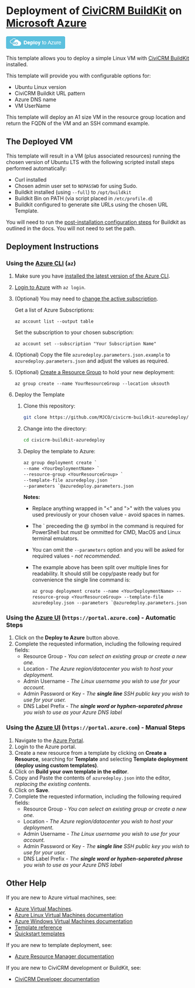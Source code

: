 # Deployment of [CiviCRM BuildKit](https://docs.civicrm.org/dev/en/latest/tools/buildkit) on [Microsoft Azure](https://www.azure.com)

[![Deploy to Azure](https://raw.githubusercontent.com/Azure/azure-quickstart-templates/master/1-CONTRIBUTION-GUIDE/images/deploytoazure.png)](https://portal.azure.com/#create/Microsoft.Template/uri/https%3A%2F%2Fraw.githubusercontent.com%2FMJCO%2Fcivicrm-buildkit-azuredeploy%2Fmaster%2Fazuredeploy.json)

This template allows you to deploy a simple Linux VM with [CiviCRM BuildKit](https://docs.civicrm.org/dev/en/latest/tools/buildkit) installed.

This template will provide you with configurable options for:

* Ubuntu Linux version
* CiviCRM Buildkit URL pattern
* Azure DNS name
* VM UserName

This template will deploy an A1 size VM in the resource group location and return the FQDN of the VM and an SSH command example.

## The Deployed VM

This template will result in a VM (plus associated resources) running the chosen version of Ubuntu LTS with the following scripted install steps performed automatically:

* Curl installed
* Chosen admin user set to `NOPASSWD` for using Sudo.
* Buildkit installed (using `--full`) to `/opt/buildkit`
* Buildkit Bin on PATH (via script placed in `/etc/profile.d`)
* Buildkit configured to generate site URLs using the chosen URL Template.

You will need to run the [post-installation configuration steps](https://docs.civicrm.org/dev/en/latest/tools/buildkit/#config) for Buildkit as outlined in the docs. You will not need to set the path.

## Deployment Instructions

### Using the [Azure CLI](https://docs.microsoft.com/en-us/cli/azure/) (`az`)

1. Make sure you have [installed the latest version of the Azure CLI](https://docs.microsoft.com/en-us/cli/azure/install-azure-cli?view=azure-cli-latest).
1. [Login to Azure](https://docs.microsoft.com/en-us/cli/azure/get-started-with-azure-cli?view=azure-cli-latest#sign-in) with `az login`.
1. (Optional) You may need to [change the active subscription](https://docs.microsoft.com/en-us/cli/azure/manage-azure-subscriptions-azure-cli?view=azure-cli-latest#change-the-active-subscription).

    Get a list of Azure Subscriptions:

    ``` pwsh
    az account list --output table
    ```

   Set the subscription to your chosen subscription:

   ``` pwsh
   az account set --subscription "Your Subscription Name"
   ```

1. (Optional) Copy the file `azuredeploy.parameters.json.example` to `azuredeploy.parameters.json` and adjust the values as required.
1. (Optional) [Create a Resource Group](https://docs.microsoft.com/en-us/cli/azure/azure-cli-vm-tutorial?view=azure-cli-latest&tutorial-step=2) to hold your new deployment:

    ``` pwsh
    az group create --name YourResourceGroup --location uksouth
    ```

1. Deploy the Template
    1. Clone this repository:

        ``` sh
        git clone https://github.com/MJCO/civicrm-buildkit-azuredeploy/
        ```

    1. Change into the directory:

        ``` sh
        cd civicrm-buildkit-azuredeploy
        ```

    1. Deploy the template to Azure:

        ``` pwsh
        az group deployment create `
        --name <YourDeploymentName> `
        --resource-group <YourResourceGroup> `
        --template-file azuredeploy.json `
        --parameters `@azuredeploy.parameters.json
        ```

        **Notes:**
        * Replace anything wrapped in "<" and ">" with the values you used previously or your chosen value - avoid spaces in names.
        * The ` preceeding the @ symbol in the command is required for PowerShell but *must* be ommitted for CMD, MacOS and Linux terminal emulators.
        * You can omit the `--parameters` option and you will be asked for required values - *not recommended*.
        * The example above has been split over multiple lines for readability. It should still be copy/paste ready but for convenience the single line command is:

            ``` pwsh
            az group deployment create --name <YourDeploymentName> --resource-group <YourResourceGroup> --template-file azuredeploy.json --parameters `@azuredeploy.parameters.json
            ```

### Using the [Azure UI](https://portal.azure.com) (`https://portal.azure.com`) - Automatic Steps

1. Click on the **Deploy to Azure** button above.
1. Complete the requested information, including the following required fields:
    * Resource Group - *You can select an existing group or create a new one.*
    * Location - *The Azure region/datacenter you wish to host your deployment.*
    * Admin Username - *The Linux username you wish to use for your account.*
    * Admin Password or Key - *The **single line** SSH public key you wish to use for your user.*
    * DNS Label Prefix - *The **single word or hyphen-separated phrase** you wish to use as your Azure DNS label*

### Using the [Azure UI](https://portal.azure.com) (`https://portal.azure.com`) - Manual Steps

1. Navigate to the [Azure Portal](https://portal.azure.com).
1. Login to the Azure portal.
1. Create a new resource from a template by clicking on **Create a Resource**, searching for **Template** and selecting **Template deployment (deploy using custom templates)**.
1. Click on **Build your own template in the editor**.
1. Copy and Paste the contents of `azuredeploy.json` into the editor, *replacing the existing contents*.
1. Click on **Save**.
1. Complete the requested information, including the following required fields:
    * Resource Group - *You can select an existing group or create a new one.*
    * Location - *The Azure region/datacenter you wish to host your deployment.*
    * Admin Username - *The Linux username you wish to use for your account.*
    * Admin Password or Key - *The **single line** SSH public key you wish to use for your user.*
    * DNS Label Prefix - *The **single word or hyphen-separated phrase** you wish to use as your Azure DNS label*

## Other Help

If you are new to Azure virtual machines, see:

* [Azure Virtual Machines](https://azure.microsoft.com/services/virtual-machines/).
* [Azure Linux Virtual Machines documentation](https://docs.microsoft.com/azure/virtual-machines/linux/)
* [Azure Windows Virtual Machines documentation](https://docs.microsoft.com/azure/virtual-machines/windows/)
* [Template reference](https://docs.microsoft.com/azure/templates/microsoft.compute/allversions)
* [Quickstart templates](https://azure.microsoft.com/resources/templates/?resourceType=Microsoft.Compute&pageNumber=1&sort=Popular)

If you are new to template deployment, see:

* [Azure Resource Manager documentation](https://docs.microsoft.com/azure/azure-resource-manager/)

If you are new to CiviCRM development or BuildKit, see:

* [CiviCRM Developer documentation](https://docs.civicrm.org/dev/en/latest)
